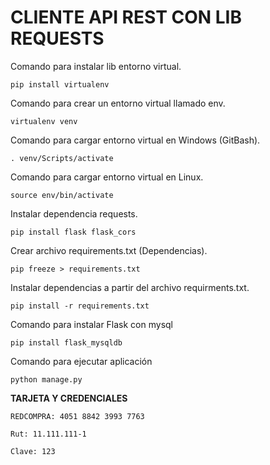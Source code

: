 # CLIENTE API REST CON LIB REQUESTS

Comando para instalar lib entorno virtual.

```shell
pip install virtualenv
```

Comando para crear un entorno virtual llamado env.

```shell
virtualenv venv
```

Comando para cargar entorno virtual en Windows (GitBash).

```shell
. venv/Scripts/activate
```

Comando para cargar entorno virtual en Linux.

```shell
source env/bin/activate
```

Instalar dependencia requests.

```shell
pip install flask flask_cors
```

Crear archivo requirements.txt (Dependencias).

```shell
pip freeze > requirements.txt
```

Instalar dependencias a partir del archivo requirments.txt.

```shell
pip install -r requirements.txt
```
Comando para instalar Flask con mysql

```shell
pip install flask_mysqldb
``` 

Comando para ejecutar aplicación

```shell
python manage.py
```
**TARJETA Y CREDENCIALES**
```
REDCOMPRA: 4051 8842 3993 7763

Rut: 11.111.111-1

Clave: 123
```
